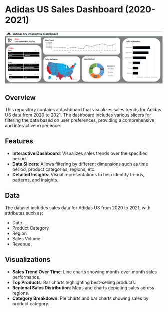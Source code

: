 # Adidas US Sales Dashboard (2020-2021)

![](snapshots/snapshot%201.png)

## Overview

This repository contains a dashboard that visualizes sales trends for Adidas US data from 2020 to 2021. The dashboard includes various slicers for filtering the data based on user preferences, providing a comprehensive and interactive experience.

## Features

- **Interactive Dashboard**: Visualizes sales trends over the specified period.
- **Data Slicers**: Allows filtering by different dimensions such as time period, product categories, regions, etc.
- **Detailed Insights**: Visual representations to help identify trends, patterns, and insights.

## Data

The dataset includes sales data for Adidas US from 2020 to 2021, with attributes such as:
- Date
- Product Category
- Region
- Sales Volume
- Revenue

## Visualizations

- **Sales Trend Over Time**: Line charts showing month-over-month sales performance.
- **Top Products**: Bar charts highlighting best-selling products.
- **Regional Sales Distribution**: Maps and charts depicting sales across regions.
- **Category Breakdown**: Pie charts and bar charts showing sales by product category.

